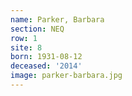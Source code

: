 ```yaml
---
name: Parker, Barbara
section: NEQ
row: 1
site: 8
born: 1931-08-12
deceased: '2014'
image: parker-barbara.jpg
---
```


